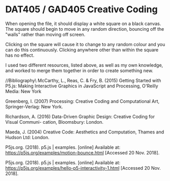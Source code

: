 DAT405 / GAD405 Creative Coding  
===========================================
When opening the file, it should display a white square on a black canvas.
The square should begin to move in any random direction, bouncing off the "walls"
rather than moving off screen.

Clicking on the square will cause it to change to any random colour and you can
do this continuously. Clicking anywhere other than within the square has no
effect.

I used two different resources, listed above, as well as my own knowledge, and worked to merge them together
in order to create something new.

//Bibliography\\
McCarthy, L., Reas, C. & Fry, B. (2015) Getting Started with P5.js: Making Interactive
Graphics in JavaScript and Processing, O'Reilly Media: New York

Greenberg, I. (2007) Processing: Creative Coding and Computational Art, Springer-Verlag:
New York.

Richardson, A. (2016) Data-Driven Graphic Design: Creative Coding for Visual Communi-
cation, Bloomsbury: London.

Maeda, J. (2004) Creative Code: Aesthetics and Computation, Thames and Hudson Ltd: London.

P5js.org. (2018). p5.js | examples. [online] Available at: https://p5js.org/examples/motion-bounce.html [Accessed 20 Nov. 2018].

P5js.org. (2018). p5.js | examples. [online] Available at: https://p5js.org/examples/hello-p5-interactivity-1.html [Accessed 20 Nov. 2018].
